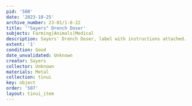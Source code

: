 ```yaml
---
pid: '508'
date: '2023-10-25'
archive_number: 23-01/1-8-22
title: '"Sayers" Drench Doser'
subjects: Farming|Animals|Medical
description: Sayers' Drench Doser, label with instructions attached.
extent: '1'
condition: Good
date_unvalidated: Unknown
creator: Sayers
collector: Unknown
materials: Metal
collection: tinui
key: object
order: '507'
layout: tinui_item
---
```

